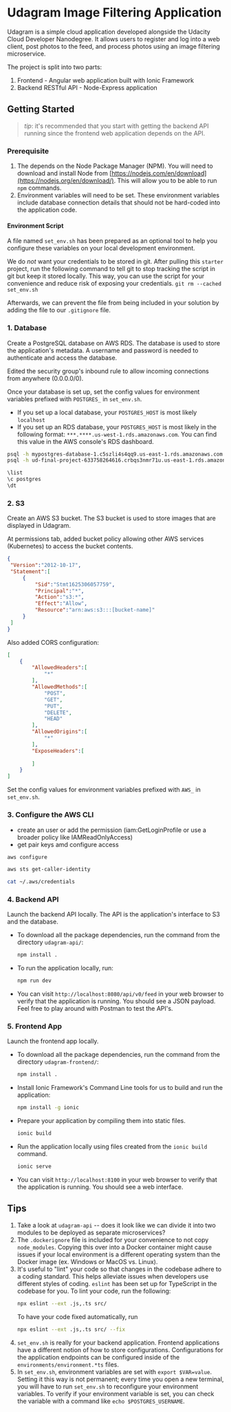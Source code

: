 # Udagram Image Filtering Application

Udagram is a simple cloud application developed alongside the Udacity Cloud Developer Nanodegree. It allows users to register and log into a web client, post photos to the feed, and process photos using an image filtering microservice.

The project is split into two parts:
1. Frontend - Angular web application built with Ionic Framework
2. Backend RESTful API - Node-Express application

## Getting Started
> _tip_: it's recommended that you start with getting the backend API running since the frontend web application depends on the API.

### Prerequisite
1. The depends on the Node Package Manager (NPM). You will need to download and install Node from [https://nodejs.com/en/download](https://nodejs.org/en/download/). This will allow you to be able to run `npm` commands.
2. Environment variables will need to be set. These environment variables include database connection details that should not be hard-coded into the application code.

#### Environment Script
A file named `set_env.sh` has been prepared as an optional tool to help you configure these variables on your local development environment.
 
We do _not_ want your credentials to be stored in git. After pulling this `starter` project, run the following command to tell git to stop tracking the script in git but keep it stored locally. This way, you can use the script for your convenience and reduce risk of exposing your credentials.
`git rm --cached set_env.sh`

Afterwards, we can prevent the file from being included in your solution by adding the file to our `.gitignore` file.

### 1. Database
Create a PostgreSQL database on AWS RDS. The database is used to store the application's metadata. A username and password is needed to authenticate and access the database.

Edited the security group's inbound rule to allow incoming connections from anywhere (0.0.0.0/0).

Once your database is set up, set the config values for environment variables prefixed with `POSTGRES_` in `set_env.sh`.
* If you set up a local database, your `POSTGRES_HOST` is most likely `localhost`
* If you set up an RDS database, your `POSTGRES_HOST` is most likely in the following format: `***.****.us-west-1.rds.amazonaws.com`. You can find this value in the AWS console's RDS dashboard.

```bash
psql -h mypostgres-database-1.c5szli4s4qq9.us-east-1.rds.amazonaws.com -U [username] [db-name]
psql -h ud-final-project-633758264616.crbqs3nmr71u.us-east-1.rds.amazonaws.com -U postgres postgres

\list
\c postgres
\dt
```

### 2. S3
Create an AWS S3 bucket. The S3 bucket is used to store images that are displayed in Udagram.

At permissions tab, added bucket policy allowing other AWS services (Kubernetes) to access the bucket contents.

```json
{
 "Version":"2012-10-17",
 "Statement":[
     {
         "Sid":"Stmt1625306057759",
         "Principal":"*",
         "Action":"s3:*",
         "Effect":"Allow",
         "Resource":"arn:aws:s3:::[bucket-name]"
     }
 ]
}
```

Also added CORS configuration:

```json
[
	{
		"AllowedHeaders":[
			"*"
		],
		"AllowedMethods":[
			"POST",
			"GET",
			"PUT",
			"DELETE",
			"HEAD"
		],
		"AllowedOrigins":[
			"*"
		],
		"ExposeHeaders":[
			
		]
	}
]
```

Set the config values for environment variables prefixed with `AWS_` in `set_env.sh`.

### 3. Configure the AWS CLI
- create an user or add the permission (iam:GetLoginProfile or use a broader policy like IAMReadOnlyAccess)
- get pair keys amd configure access

```bash
aws configure
```

```bash
aws sts get-caller-identity
```

```bash
cat ~/.aws/credentials
```

### 4. Backend API
Launch the backend API locally. The API is the application's interface to S3 and the database.

* To download all the package dependencies, run the command from the directory `udagram-api/`:
    ```bash
    npm install .
    ```
* To run the application locally, run:
    ```bash
    npm run dev
    ```
* You can visit `http://localhost:8080/api/v0/feed` in your web browser to verify that the application is running. You should see a JSON payload. Feel free to play around with Postman to test the API's.

### 5. Frontend App
Launch the frontend app locally.

* To download all the package dependencies, run the command from the directory `udagram-frontend/`:
    ```bash
    npm install .
    ```
* Install Ionic Framework's Command Line tools for us to build and run the application:
    ```bash
    npm install -g ionic
    ```
* Prepare your application by compiling them into static files.
    ```bash
    ionic build
    ```
* Run the application locally using files created from the `ionic build` command.
    ```bash
    ionic serve
    ```
* You can visit `http://localhost:8100` in your web browser to verify that the application is running. You should see a web interface.

## Tips
1. Take a look at `udagram-api` -- does it look like we can divide it into two modules to be deployed as separate microservices?
2. The `.dockerignore` file is included for your convenience to not copy `node_modules`. Copying this over into a Docker container might cause issues if your local environment is a different operating system than the Docker image (ex. Windows or MacOS vs. Linux).
3. It's useful to "lint" your code so that changes in the codebase adhere to a coding standard. This helps alleviate issues when developers use different styles of coding. `eslint` has been set up for TypeScript in the codebase for you. To lint your code, run the following:
    ```bash
    npx eslint --ext .js,.ts src/
    ```
    To have your code fixed automatically, run
    ```bash
    npx eslint --ext .js,.ts src/ --fix
    ```
4. `set_env.sh` is really for your backend application. Frontend applications have a different notion of how to store configurations. Configurations for the application endpoints can be configured inside of the `environments/environment.*ts` files.
5. In `set_env.sh`, environment variables are set with `export $VAR=value`. Setting it this way is not permanent; every time you open a new terminal, you will have to run `set_env.sh` to reconfigure your environment variables. To verify if your environment variable is set, you can check the variable with a command like `echo $POSTGRES_USERNAME`.
